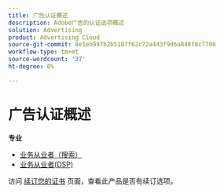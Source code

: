 ```yaml
---
title: 广告认证概述
description: Adobe广告的认证选项概述
solution: Advertising
product: Advertising Cloud
source-git-commit: 8e1eb997b2b5187f62c72a443f9d6a848f8c7708
workflow-type: tm+mt
source-wordcount: '37'
ht-degree: 0%

---
```


# 广告认证概述

**专业**

* [业务从业者（搜索）](/help/certifications/aac/aac-search-p-business.md) <!--AD0-E501-->
* [业务从业者(DSP)](/help/certifications/aac/aac-dsp-p-business.md) <!--AD0-E502-->

访问 [续订您的证书](/help/certifications/renew.md) 页面，查看此产品是否有续订选项。

